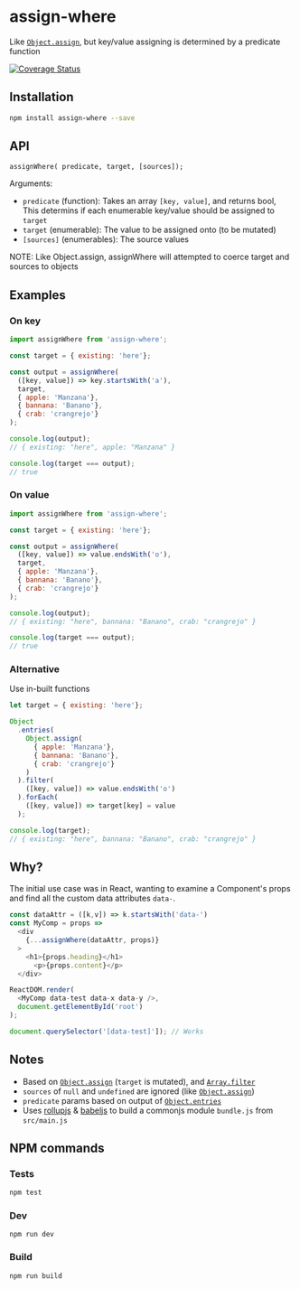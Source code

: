 # assign-where

Like [`Object.assign`](https://mdn.io/Object/assign), but key/value assigning is determined by a predicate function

[![Coverage Status](https://coveralls.io/repos/github/AshCoolman/assign-where/badge.svg?branch=feature%2Fcoveralls)](https://coveralls.io/github/AshCoolman/assign-where?branch=feature%2Fcoveralls) 

## Installation

```sh
npm install assign-where --save
```

## API

```
assignWhere( predicate, target, [sources]);
```

Arguments:

* `predicate` (function): Takes an array `[key, value]`, and returns bool, This determins if each enumerable key/value should be assigned to `target`
* `target` (enumerable): The value to be assigned onto (to be mutated)
* `[sources]` (enumerables): The source values

NOTE: Like Object.assign, assignWhere will attempted to coerce target and sources to objects

## Examples

### On key

```js
import assignWhere from 'assign-where';

const target = { existing: 'here'};

const output = assignWhere(
  ([key, value]) => key.startsWith('a'),
  target,
  { apple: 'Manzana'},
  { bannana: 'Banano'},
  { crab: 'crangrejo'}
);

console.log(output);
// { existing: "here", apple: "Manzana" }

console.log(target === output);
// true
```

### On value

```js
import assignWhere from 'assign-where';

const target = { existing: 'here'};

const output = assignWhere(
  ([key, value]) => value.endsWith('o'),
  target,
  { apple: 'Manzana'},
  { bannana: 'Banano'},
  { crab: 'crangrejo'}
);

console.log(output);
// { existing: "here", bannana: "Banano", crab: "crangrejo" }

console.log(target === output);
// true
```

### Alternative

Use in-built functions

```js
let target = { existing: 'here'};

Object
  .entries(
    Object.assign(
      { apple: 'Manzana'},
      { bannana: 'Banano'},
      { crab: 'crangrejo'}
    )
  ).filter(
    ([key, value]) => value.endsWith('o')
  ).forEach(
    ([key, value]) => target[key] = value
  );

console.log(target);
// { existing: "here", bannana: "Banano", crab: "crangrejo" }

```

## Why?

The initial use case was in React, wanting to examine a Component's props and find all the custom data attributes `data-`.

```js
const dataAttr = ([k,v]) => k.startsWith('data-')
const MyComp = props =>
  <div
    {...assignWhere(dataAttr, props)}
  >
    <h1>{props.heading}</h1>
      <p>{props.content}</p>
  </div>

ReactDOM.render(
  <MyComp data-test data-x data-y />,
  document.getElementById('root')
);

document.querySelector('[data-test]']); // Works
```

## Notes

* Based on [`Object.assign`](https://mdn.io/Object/assign) (`target` is mutated), and [`Array.filter`](https://mdn.io/Array/filter)
* `sources` of `null` and `undefined` are ignored (like [`Object.assign`](https://mdn.io/Object/assign))
* `predicate` params based on output of [`Object.entries`](https://mdn.io/Object/entries)
* Uses [rollupjs](https://rollupjs.org/) & [babeljs](http://babeljs.io/) to build a commonjs module `bundle.js` from `src/main.js`


## NPM commands

### Tests

```sh
npm test
```

### Dev

```
npm run dev
```

### Build

```
npm run build
```
